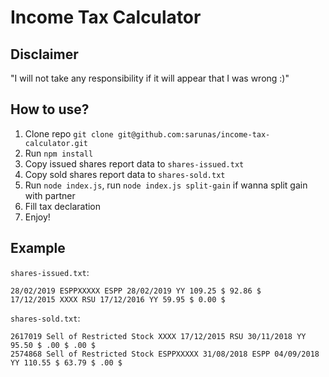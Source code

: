 # Income Tax Calculator

## Disclaimer

"I will not take any responsibility if it will appear that I was wrong :)"

## How to use?

1. Clone repo `git clone git@github.com:sarunas/income-tax-calculator.git`
2. Run `npm install`
3. Copy issued shares report data to `shares-issued.txt`
4. Copy sold shares report data to `shares-sold.txt`
5. Run `node index.js`, run `node index.js split-gain` if wanna split gain with partner
6. Fill tax declaration
6. Enjoy!

## Example

`shares-issued.txt`:
```
28/02/2019 ESPPXXXXX ESPP 28/02/2019 YY 109.25 $ 92.86 $
17/12/2015 XXXX RSU 17/12/2016 YY 59.95 $ 0.00 $
```

`shares-sold.txt`:
```
2617019 Sell of Restricted Stock XXXX 17/12/2015 RSU 30/11/2018 YY 95.50 $ .00 $ .00 $
2574868 Sell of Restricted Stock ESPPXXXXX 31/08/2018 ESPP 04/09/2018 YY 110.55 $ 63.79 $ .00 $
```
